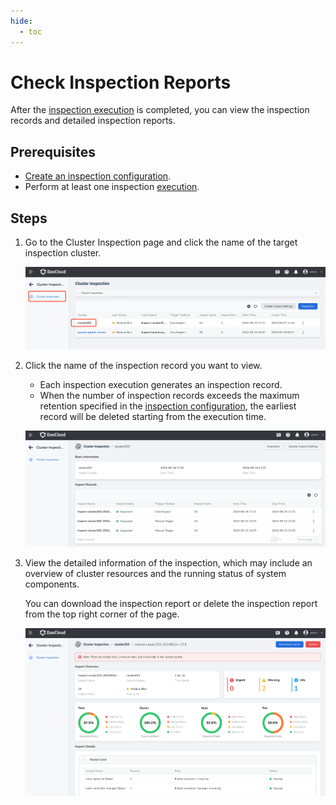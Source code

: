 ```yaml
---
hide:
  - toc
---
```


# Check Inspection Reports

After the [inspection execution](inspect.md) is completed, you can view the inspection records and detailed inspection reports.

## Prerequisites

- [Create an inspection configuration](config.md).
- Perform at least one inspection [execution](inspect.md).

## Steps

1. Go to the Cluster Inspection page and click the name of the target inspection cluster.

    ![start](../images/inspection-report-01.png)

2. Click the name of the inspection record you want to view.

    - Each inspection execution generates an inspection record.
    - When the number of inspection records exceeds the maximum retention specified in the [inspection configuration](config.md), the earliest record will be deleted starting from the execution time.

    ![start](../images/inspection-report-02.png)

3. View the detailed information of the inspection, which may include an overview of cluster resources and the running status of system components.

    You can download the inspection report or delete the inspection report from the top right corner of the page.

    ![start](../images/inspection-report-03.png)
